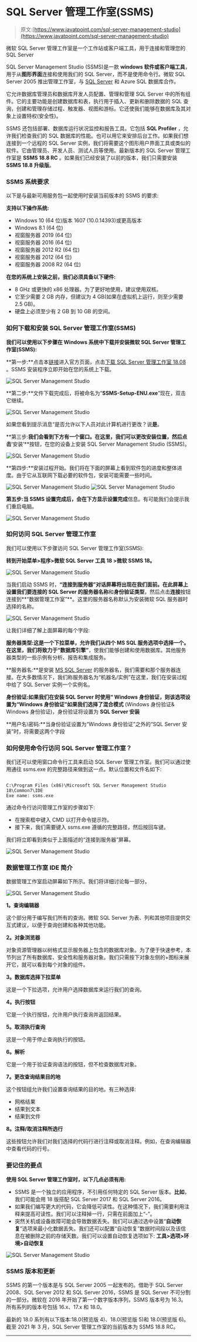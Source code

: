 # SQL Server 管理工作室(SSMS)

> 原文:[https://www.javatpoint.com/sql-server-management-studio](https://www.javatpoint.com/sql-server-management-studio)

微软 SQL Server 管理工作室是一个工作站或客户端工具，用于连接和管理您的 SQL Server

SQL Server Management Studio (SSMS)是一款 **windows 软件或客户端工具**，用于从**图形界面**连接和使用我们的 SQL Server，而不是使用命令行。微软 SQL Server 2005 推出管理工作室，与 [SQL Server](https://www.javatpoint.com/sql-server-tutorial) 和 Azure SQL 数据库合作。

它允许数据库管理员和数据库开发人员配置、管理和管理 SQL Server 中的所有组件。它的主要功能是创建数据库和表，执行用于插入、更新和删除数据的 SQL 查询，创建和管理存储过程、触发器、视图和游标。它还使我们能够在数据库及其对象上设置特权(安全性)。

SSMS 还包括部署、数据库运行状况监控和报告工具。它包括 **SQL Profiler** ，允许我们检查我们的 SQL 数据库的性能。也可以用它来安排后台工作。如果我们想连接到一个远程的 SQL Server 实例，我们将需要这个图形用户界面工具或类似的软件。它由管理员、开发人员、测试人员等使用。最新版本的 SQL Server 管理工作室是 **SSMS 18.8 RC** 。如果我们已经安装了以前的版本，我们只需要安装 **SSMS 18.8 升级版**。

### SSMS 系统要求

以下是与最新可用服务包一起使用时安装当前版本的 SSMS 的要求:

**支持以下操作系统:**

*   Windows 10 (64 位)版本 1607 (10.0.14393)或更高版本
*   Windows 8.1 (64 位)
*   视窗服务器 2019 (64 位)
*   视窗服务器 2016 (64 位)
*   视窗服务器 2012 R2 (64 位)
*   视窗服务器 2012 (64 位)
*   视窗服务器 2008 R2 (64 位)

**在您的系统上安装之前，我们必须具备以下硬件:**

*   8 GHz 或更快的 x86 处理器。为了更好地使用，建议使用双核。
*   它至少需要 2 GB 内存，但建议为 4 GB(如果在虚拟机上运行，则至少需要 2.5 GB)。
*   硬盘上必须至少有 2 GB 到 10 GB 的空间。

### 如何下载和安装 SQL Server 管理工作室(SSMS)

**我们可以使用以下步骤在 Windows 系统中下载并安装微软 SQL Server 管理工作室(SSMS):**

**第一步:**点击本[链接](https://docs.microsoft.com/en-us/sql/ssms/download-sql-server-management-studio-ssms?view=sql-server-2017)进入官方页面，点击[下载 SQL Server 管理工作室 18.08](https://aka.ms/ssmsfullsetup) 。SSMS 安装程序立即开始在您的系统上下载。

![SQL Server Management Studio ](../Images/85510445b8db565289fbd39ed8600ad1.png)

**第二步:**文件下载完成后，将被命名为“**SSMS-Setup-ENU.exe**”现在，双击它继续。

![SQL Server Management Studio ](../Images/58bb72a4e803938f045825f2702e9493.png)

如果您看到提示消息“是否允许以下人员对此计算机进行更改？说**是**。

**第三步:**我们会看到下方有一个窗口。在这里，我们可以更改安装位置，然后点击**‘安装’**按钮，在您的设备上安装 SQL Server Management Studio (SSMS)。

![SQL Server Management Studio ](../Images/533f7681507751b702edeae2ee18cf34.png)

**第四步:**安装过程开始。我们将在下面的屏幕上看到软件包的进度和整体进度。由于它从互联网下载必要的软件包，安装可能需要一些时间。

![SQL Server Management Studio ](../Images/228e396713fc5e37c80fca706df2dc87.png)
![SQL Server Management Studio ](../Images/93308be80e81eb470bcfb6d247aa87f0.png)

**第五步:**当 SSMS 设置完成后，会在下方显示**设置完成**信息。有可能我们会提示我们重启电脑。

![SQL Server Management Studio ](../Images/052fa8ec6b0cff195953ec6eb6228ba7.png)

### 如何访问 SQL Server 管理工作室

我们可以使用以下步骤访问 SQL Server 管理工作室(SSMS):

**转到开始菜单>程序>微软 SQL Server 工具 18 >微软 SSMS 18。**

![SQL Server Management Studio ](../Images/0987a56ae5dcfd868ecde3aabe640aa5.png)

当我们启动 SSMS 时，**“连接到服务器”**对话屏幕将出现在我们面前。在此屏幕上设置我们要连接的 SQL Server 的**服务器名称**和**身份验证类型**，然后点击**连接**按钮连接到**“数据管理工作室”**。这里的服务器名称默认为安装微软 SQL 服务器时选择的名称。

![SQL Server Management Studio ](../Images/5683fb49a48edb0291a708bd51481f40.png)

让我们详细了解上面屏幕的每个字段:

**服务器类型:**这是一个下拉菜单，允许我们从四个 MS SQL 服务选项中选择一个。在这里，我们将致力于**“数据库引擎”**，使我们能够创建和使用数据库。其他服务器类型的一些示例有分析、报告和集成服务。

**服务器名:**是安装 [MS SQL Server](https://www.javatpoint.com/install-sql-server) 的服务器名，我们需要和那个服务器连接。在大多数情况下，我们称服务器名为“机器名/实例”在这里，我们在安装过程中给了 SQL Server 实例一个实例名。

**身份验证:**如果我们在安装 SQL Server 时使用“ **Windows 身份验证**，则该选项设置为“Windows 身份验证”如果我们选择了**混合模式** (Windows 身份验证& Windows 身份验证)，身份验证将设置为 **SQL Server 安装**

**用户名\密码:**当身份验证设置为“Windows 身份验证”之外的“SQL Server 安装”时，将需要这两个字段

### 如何使用命令行访问 SQL Server 管理工作室？

我们还可以使用窗口命令行工具来启动 SQL Server 管理工作室。我们可以通过使用通往 ssms.exe 的完整路径来做到这一点。默认位置和文件名如下:

```

C:\Program Files (x86)\Microsoft SQL Server Management Studio 18\Common7\IDE
Exe name: ssms.exe

```

通过命令行访问管理工作室的步骤如下:

*   在搜索框中键入 CMD 以打开命令提示符。
*   接下来，我们需要键入 ssms.exe 遵循的完整路径，然后按回车键。

我们将立即看到类似于上面描述的“连接到服务器”屏幕。

![SQL Server Management Studio ](../Images/cfdb95c71438fa5dfe82418d8c425cae.png)

### 数据管理工作室 IDE 简介

数据管理工作室启动屏幕如下所示。我们将详细讨论每一部分。

![SQL Server Management Studio](../Images/21989cde26b8d3b2696b0253a9de5d40.png)

**1。查询编辑器**

这个部分用于编写我们所有的查询。微软 SQL Server 为表、列和其他项目提供交互式建议，以便于查询创建和各种其他功能。

**2。对象浏览器**

对象资源管理器以树格式显示服务器上包含的数据库对象。为了便于快速参考，本节列出了所有数据库、安全性和服务器对象。我们只需按下对象左侧的+图标来展开它，就可以看到每个对象的组件。

**3。数据库选择下拉菜单**

这是一个下拉选项，允许用户选择数据库来运行我们的查询。

**4。执行按钮**

它是一个执行按钮，允许用户执行查询并返回结果。

**5。取消执行查询**

这是一个用于停止查询执行的按钮。

**6。解析**

它是一个用于验证查询语法的按钮，但不检查数据库对象。

**7。更改查询结果目的地**

这个按钮组允许我们设置查询结果的目的地。有三种选择:

*   网格结果
*   结果到文本
*   结果到文件

**8。注释/取消注释所选行**

这些按钮允许我们对我们选择的代码行进行注释或取消注释。例如，在查询编辑器中查看代码的行号。

### 要记住的要点

**使用 SQL Server 管理工作室时，以下几点必须有用:**

*   SSMS 是一个独立的应用程序，不引用任何特定的 SQL Server 版本。**比如**，我们可能会用 18 版搭配 SQL Server 2017 和 SQL Server 2016。
*   如果我们编写更大的代码，它会降低可读性。在这种情况下，我们需要利用注释来提高可读性。我们可以注释掉一行，只需在前面加上“-”。
*   突然关机或设备故障可能会导致数据丢失。我们可以通过选中设置“**自动恢复**”选项来最小化数据丢失。我们还可以配置“自动恢复”数据时间段以及该信息在被删除之前的存储天数。我们可以设置自动恢复选项如下:
    **工具>选项>环境>自动恢复**

![SQL Server Management Studio](../Images/a6adb33c3368385de9ca013303014d40.png)

### SSMS 版本和更新

SSMS 的第一个版本是与 SQL Server 2005 一起发布的。借助于 SQL Server 2008、SQL Server 2012 和 SQL Server 2016，SSMS 是 SQL Server 不可分割的一部分。微软在 2016 年开始了第一个数字版本序列，SSMS 版本号为 16.3。所有系列的版本号包括 16.x、17.x 和 18.0。

最新的 18.0 系列有以下版本:18.0(预览版 4)、18.0(预览版 5)和 18.0(预览版 6)。截至 2021 年 3 月，SQL Server 管理工作室的当前版本为 SSMS 18.8 RC。

* * *